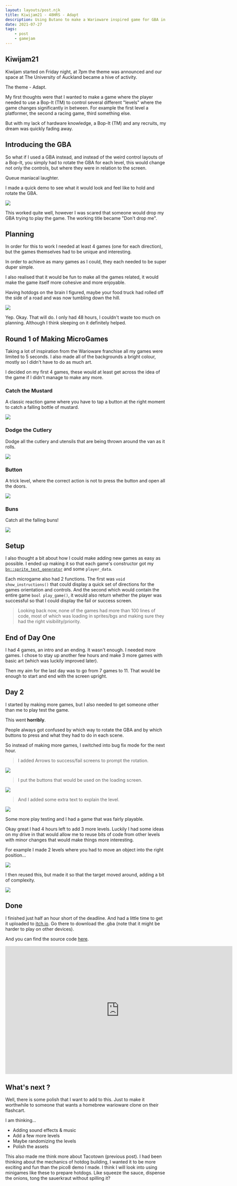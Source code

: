 ```yaml
---
layout: layouts/post.njk
title: Kiwijam21 - 48HRS - Adapt
description: Using Butano to make a Warioware inspired game for GBA in under 48 hours
date: 2021-07-27
tags:
    - post
    - gamejam
---
```


> 

## Kiwijam21

Kiwijam started on Friday night, at 7pm the theme was announced and our space at The University of Auckland became a hive of activity.

The theme - Adapt.

My first thoughts were that I wanted to make a game where the player needed to use a Bop-It (TM) to control several different "levels" where the game changes significantly in between. For example the first level a platformer, the second a racing game, third something else.

But with my lack of hardware knowledge, a Bop-It (TM) and any recruits, my dream was quickly fading away.

## Introducing the GBA

So what if I used a GBA instead, and instead of the weird control layouts of a Bop-It, you simply had to rotate the GBA for each level, this would change not only the controls, but where they were in relation to the screen.

Queue maniacal laughter.

I made a quick demo to see what it would look and feel like to hold and rotate the GBA.

![](/img/loop.gif)

This worked quite well, however I was scared that someone would drop my GBA trying to play the game. The working title became "Don't drop me".

## Planning

In order for this to work I needed at least 4 games (one for each direction), but the games themselves had to be unique and interesting.

In order to achieve as many games as I could, they each needed to be super duper simple.

I also realised that it would be fun to make all the games related, it would make the game itself more cohesive and more enjoyable.

Having hotdogs on the brain I figured, maybe your food truck had rolled off the side of a road and was now tumbling down the hill.

![](/img/rollin.gif)

Yep. Okay. That will do. I only had 48 hours, I couldn't waste too much on planning. Although I think sleeping on it definitely helped.

## Round 1 of Making MicroGames

Taking a lot of inspiration from the Warioware franchise all my games were limited to 5 seconds. I also made all of the backgrounds a bright colour, mostly so I didn't have to do as much art.

I decided on my first 4 games, these would at least get across the idea of the game if I didn't manage to make any more.

### Catch the Mustard

A classic reaction game where you have to tap a button at the right moment to catch a falling bottle of mustard.

![](/img/mustard.gif)

### Dodge the Cutlery

Dodge all the cutlery and utensils that are being thrown around the van as it rolls.

![](/img/cutlery.gif)

### Button

A trick level, where the correct action is not to press the button and open all the doors.

![](/img/button.gif)

### Buns

Catch all the falling buns!

![](/img/buns.gif)

## Setup

I also thought a bit about how I could make adding new games as easy as possible. I ended up making it so that each game's constructor got my [`bn::sprite_text_generator`](https://gvaliente.github.io/butano/classbn_1_1sprite__text__generator.html) and some `player_data`.

Each microgame also had 2 functions. The first was `void show_instructions()` that could display a quick set of directions for the games orientation and controls. And the second which would contain the entire game `bool play_game()`, it would also return whether the player was successful so that I could display the fail or success screen.

> Looking back now, none of the games had more than 100 lines of code, most of which was loading in sprites/bgs and making sure they had the right visibility/priority.

## End of Day One

I had 4 games, an intro and an ending. It wasn't enough. I needed more games. I chose to stay up another few hours and make 3 more games with basic art (which was luckily improved later).

Then my aim for the last day was to go from 7 games to 11. That would be enough to start and end with the screen upright.

## Day 2

I started by making more games, but I also needed to get someone other than me to play test the game. 

This went **horribly**. 

People always got confused by which way to rotate the GBA and by which buttons to press and what they had to do in each scene.

So instead of making more games, I switched into bug fix mode for the next hour.

> I added Arrows to success/fail screens to prompt the rotation.

![](/img/arrow.png)

> I put the buttons that would be used on the loading screen.

![](/img/buttons.png)

> And I added some extra text to explain the level.

![](/img/instructions.png)

Some more play testing and I had a game that was fairly playable.

Okay great I had 4 hours left to add 3 more levels. Luckily I had some ideas on my drive in that would allow me to reuse bits of code from other levels with minor changes that would make things more interesting.

For example I made 2 levels where you had to move an object into the right position...

![](/img/plug.gif)

I then reused this, but made it so that the target moved around, adding a bit of complexity.

![](/img/dog.gif)

## Done

I finished just half an hour short of the deadline. And had a little time to get it uploaded to [itch.io](https://foopod.itch.io/they-see-me-rollin). Go there to download the .gba (note that it might be harder to play on other devices).

And you can find the source code [here](https://github.com/foopod/they-see-me-rollin).

<iframe width="711" height="400" src="https://www.youtube.com/embed/gpdxmme4_m4" title="YouTube video player" frameborder="0" allow="accelerometer; autoplay; clipboard-write; encrypted-media; gyroscope; picture-in-picture" allowfullscreen></iframe>

## What's next ?

Well, there is some polish that I want to add to this. Just to make it worthwhile to someone that wants a homebrew warioware clone on their flashcart.

I am thinking...

+ Adding sound effects & music
+ Add a few more levels
+ Maybe randomizing the levels
+ Polish the assets

This also made me think more about Tacotown (previous post). I had been thinking about the mechanics of hotdog building, I wanted it to be more exciting and fun than the pico8 demo I made. I think I will look into using minigames like these to prepare hotdogs. Like squeeze the sauce, dispense the onions, tong the sauerkraut without spilling it?
